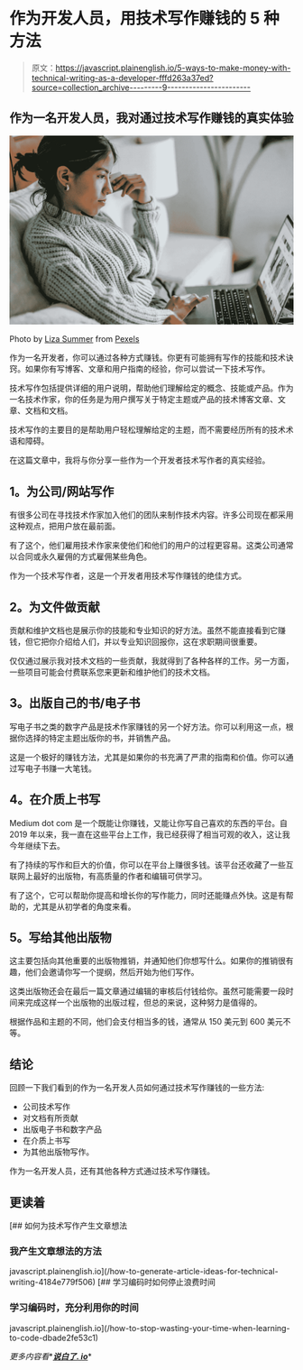 # 作为开发人员，用技术写作赚钱的 5 种方法

> 原文：<https://javascript.plainenglish.io/5-ways-to-make-money-with-technical-writing-as-a-developer-fffd263a37ed?source=collection_archive---------9----------------------->

## 作为一名开发人员，我对通过技术写作赚钱的真实体验

![](img/2a8cd920d7c0001dee1dcf6b910547f0.png)

Photo by [Liza Summer](https://www.pexels.com/@liza-summer?utm_content=attributionCopyText&utm_medium=referral&utm_source=pexels) from [Pexels](https://www.pexels.com/photo/focused-young-ethnic-woman-with-credit-card-and-laptop-6348124/?utm_content=attributionCopyText&utm_medium=referral&utm_source=pexels)

作为一名开发者，你可以通过各种方式赚钱。你更有可能拥有写作的技能和技术诀窍。如果你有写博客、文章和用户指南的经验，你可以尝试一下技术写作。

技术写作包括提供详细的用户说明，帮助他们理解给定的概念、技能或产品。作为一名技术作家，你的任务是为用户撰写关于特定主题或产品的技术博客文章、文章、文档和文档。

技术写作的主要目的是帮助用户轻松理解给定的主题，而不需要经历所有的技术术语和障碍。

在这篇文章中，我将与你分享一些作为一个开发者技术写作者的真实经验。

## **1。为公司/网站写作**

有很多公司在寻找技术作家加入他们的团队来制作技术内容。许多公司现在都采用这种观点，把用户放在最前面。

有了这个，他们雇用技术作家来使他们和他们的用户的过程更容易。这类公司通常以合同或永久雇佣的方式雇佣某些角色。

作为一个技术写作者，这是一个开发者用技术写作赚钱的绝佳方式。

## **2。为文件做贡献**

贡献和维护文档也是展示你的技能和专业知识的好方法。虽然不能直接看到它赚钱，但它把你介绍给人们，并以专业知识回报你，这在求职期间很重要。

仅仅通过展示我对技术文档的一些贡献，我就得到了各种各样的工作。另一方面，一些项目可能会付费联系您来更新和维护他们的技术文档。

## **3。出版自己的书/电子书**

写电子书之类的数字产品是技术作家赚钱的另一个好方法。你可以利用这一点，根据你选择的特定主题出版你的书，并销售产品。

这是一个极好的赚钱方法，尤其是如果你的书充满了严肃的指南和价值。你可以通过写电子书赚一大笔钱。

## **4。在介质上书写**

Medium dot com 是一个既能让你赚钱，又能让你写自己喜欢的东西的平台。自 2019 年以来，我一直在这些平台上工作，我已经获得了相当可观的收入，这让我今年继续下去。

有了持续的写作和巨大的价值，你可以在平台上赚很多钱。该平台还收藏了一些互联网上最好的出版物，有高质量的作者和编辑可供学习。

有了这个，它可以帮助你提高和增长你的写作能力，同时还能赚点外快。这是有帮助的，尤其是从初学者的角度来看。

## **5。写给其他出版物**

这主要包括向其他重要的出版物推销，并通知他们你想写什么。如果你的推销很有趣，他们会邀请你写一个提纲，然后开始为他们写作。

这类出版物还会在最后一篇文章通过编辑的审核后付钱给你。虽然可能需要一段时间来完成这样一个出版物的出版过程，但总的来说，这种努力是值得的。

根据作品和主题的不同，他们会支付相当多的钱，通常从 150 美元到 600 美元不等。

## **结论**

回顾一下我们看到的作为一名开发人员如何通过技术写作赚钱的一些方法:

*   公司技术写作
*   对文档有所贡献
*   出版电子书和数字产品
*   在介质上书写
*   为其他出版物写作。

作为一名开发人员，还有其他各种方式通过技术写作赚钱。

## **更读着**

[](/how-to-generate-article-ideas-for-technical-writing-4184e779f506) [## 如何为技术写作产生文章想法

### 我产生文章想法的方法

javascript.plainenglish.io](/how-to-generate-article-ideas-for-technical-writing-4184e779f506) [](/how-to-stop-wasting-your-time-when-learning-to-code-dbade2fe53c1) [## 学习编码时如何停止浪费时间

### 学习编码时，充分利用你的时间

javascript.plainenglish.io](/how-to-stop-wasting-your-time-when-learning-to-code-dbade2fe53c1) 

*更多内容看**[***说白了. io***](http://plainenglish.io/)*